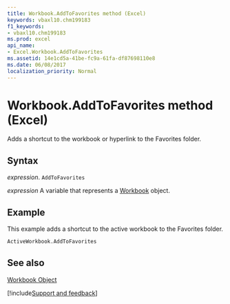 ```yaml
---
title: Workbook.AddToFavorites method (Excel)
keywords: vbaxl10.chm199183
f1_keywords:
- vbaxl10.chm199183
ms.prod: excel
api_name:
- Excel.Workbook.AddToFavorites
ms.assetid: 14e1cd5a-41be-fc9a-61fa-df87698110e8
ms.date: 06/08/2017
localization_priority: Normal
---
```



# Workbook.AddToFavorites method (Excel)

Adds a shortcut to the workbook or hyperlink to the Favorites folder.


## Syntax

_expression_. `AddToFavorites`

_expression_ A variable that represents a [Workbook](./Excel.Workbook.md) object.


## Example

This example adds a shortcut to the active workbook to the Favorites folder.


```vb
ActiveWorkbook.AddToFavorites
```


## See also


[Workbook Object](Excel.Workbook.md)

[!include[Support and feedback](~/includes/feedback-boilerplate.md)]